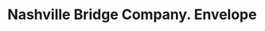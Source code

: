 ---
doi: 10.7916/D84T7WHP
date_other: '1917'
date_other_textual: '1917'
form: printed ephemera
genre:
- Envelopes
name:
- Nashville Bridge Company
object_in_context_url: https://biggert.cul.columbia.edu/items/view/ave_biggert_01565
subject_hierarchical_geographic:
- Nashville, Tennessee, United States
subject_name:
- Nashville Bridge Company
title: Nashville Bridge Company. Envelope
sort_title: Nashville Bridge Company. Envelope
call_number: ave_biggert_01565
coordinates:
- 36.166666666666664,-86.78333333333333
pid: ave_biggert_01565
identifiers: ave_biggert_01565
thumbnail: https://derivativo-2.library.columbia.edu/iiif/2/ldpd:343923/full/!256,256/0/native.jpg
permalink: "/items/ave_biggert_01565/"
layout: iiif-image-page
---
